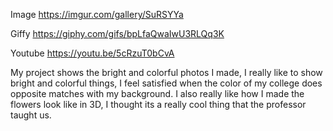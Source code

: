 Image
https://imgur.com/gallery/SuRSYYa

Giffy
https://giphy.com/gifs/bpLfaQwaIwU3RLQq3K

Youtube
https://youtu.be/5cRzuT0bCvA

My project shows the bright and colorful photos I made, I really like to show bright and colorful things, 
I feel satisfied when the color of my college does opposite matches with my background. 
I also really like how I made the flowers look like in 3D, I thought its a really cool thing that the professor taught us.
